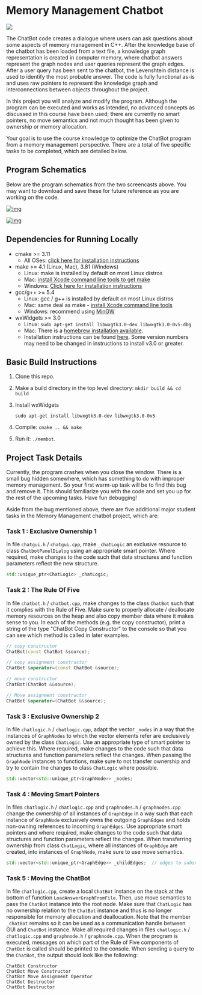 # Memory Management Chatbot
<img src="images/chatbot_demo.gif"/>

The ChatBot code creates a dialogue where users can ask questions about some aspects of memory management in C++. After the knowledge base of the chatbot has been loaded from a text file, a knowledge graph representation is created in computer memory, where chatbot answers represent the graph nodes and user queries represent the graph edges. After a user query has been sent to the chatbot, the Levenshtein distance is used to identify the most probable answer. The code is fully functional as-is and uses raw pointers to represent the knowledge graph and interconnections between objects throughout the project.

In this project you will analyze and modify the program. Although the program can be executed and works as intended, no advanced concepts as discussed in this course have been used; there are currently no smart pointers, no move semantics and not much thought has been given to ownership or memory allocation.

Your goal is to use the course knowledge to optimize the ChatBot program from a memory management perspective. There are a total of five specific tasks to be completed, which are detailed below.

## Program Schematics

Below are the program schematics from the two screencasts above. You may want to download and save these for future reference as you are working on the code.



[![img](https://video.udacity-data.com/topher/2019/September/5d89637f_udacity-memory-management-final-project.pptx-1/udacity-memory-management-final-project.pptx-1.png)](https://classroom.udacity.com/nanodegrees/nd213/parts/789a1625-9b09-4615-9210-ddbc12e9247b/modules/b2145e6c-f349-4071-b1a5-682cda25eba8/lessons/3539e7bf-3b7c-4397-b77b-1b9842c897c6/concepts/7e1b9b1b-daf7-45e4-97d2-9f01ba82d363#)



[![img](https://video.udacity-data.com/topher/2019/September/5d89638a_udacity-memory-management-final-project.pptx-2/udacity-memory-management-final-project.pptx-2.png)](https://classroom.udacity.com/nanodegrees/nd213/parts/789a1625-9b09-4615-9210-ddbc12e9247b/modules/b2145e6c-f349-4071-b1a5-682cda25eba8/lessons/3539e7bf-3b7c-4397-b77b-1b9842c897c6/concepts/7e1b9b1b-daf7-45e4-97d2-9f01ba82d363#)



## Dependencies for Running Locally

* cmake >= 3.11
  * All OSes: [click here for installation instructions](https://cmake.org/install/)
* make >= 4.1 (Linux, Mac), 3.81 (Windows)
  * Linux: make is installed by default on most Linux distros
  * Mac: [install Xcode command line tools to get make](https://developer.apple.com/xcode/features/)
  * Windows: [Click here for installation instructions](http://gnuwin32.sourceforge.net/packages/make.htm)
* gcc/g++ >= 5.4
  * Linux: gcc / g++ is installed by default on most Linux distros
  * Mac: same deal as make - [install Xcode command line tools](https://developer.apple.com/xcode/features/)
  * Windows: recommend using [MinGW](http://www.mingw.org/)
* wxWidgets >= 3.0
  * Linux: `sudo apt-get install libwxgtk3.0-dev libwxgtk3.0-0v5-dbg`
  * Mac: There is a [homebrew installation available](https://formulae.brew.sh/formula/wxmac).
  * Installation instructions can be found [here](https://wiki.wxwidgets.org/Install). Some version numbers may need to be changed in instructions to install v3.0 or greater.

## Basic Build Instructions

1. Clone this repo.

2. Make a build directory in the top level directory: `mkdir build && cd build`

3. Install wxWidgets

   ```shell
   sudo apt-get install libwxgtk3.0-dev libwxgtk3.0-0v5 
   ```

4. Compile: `cmake .. && make`

5. Run it: `./membot`.

## Project Task Details

Currently, the program crashes when you close the window. There is a small bug hidden somewhere, which has something to do with improper memory management. So your first warm-up task will be to find this bug and remove it. This should familiarize you with the code and set you up for the rest of the upcoming tasks. Have fun debugging!

Aside from the bug mentioned above, there are five additional major student tasks in the Memory Management chatbot project, which are:

### Task 1 : Exclusive Ownership 1
In file `chatgui.h` / `chatgui.cpp`, make `_chatLogic` an exclusive resource to class `ChatbotPanelDialog` using an appropriate smart pointer. Where required, make changes to the code such that data structures and function parameters reflect the new structure. 

```c++
std::unique_ptr<ChatLogic> _chatLogic;
```



### Task 2 : The Rule Of Five
In file `chatbot.h` / `chatbot.cpp`, make changes to the class `ChatBot` such that it complies with the Rule of Five. Make sure to properly allocate / deallocate memory resources on the heap and also copy member data where it makes sense to you.  In each of the methods (e.g. the copy constructor), print a string of the type "ChatBot Copy Constructor" to the console so that you can see which method is called in later examples. 

```c++
// copy constructor
ChatBot(const ChatBot &source);

// copy assignment constructor
ChatBot &operator=(const ChatBot &source);

// move constructor
ChatBot(ChatBot &&source);

// Move assignment constructor
ChatBot &operator=(ChatBot &&source);
```



### Task 3 : Exclusive Ownership 2

In file `chatlogic.h` / `chatlogic.cpp`, adapt the vector `_nodes` in a way that the instances of `GraphNodes` to which the vector elements refer are exclusively owned by the class `ChatLogic`. Use an appropriate type of smart pointer to achieve this. Where required, make changes to the code such that data structures and function parameters reflect the changes. When passing the `GraphNode` instances to functions, make sure to not transfer ownership and try to contain the changes to class `ChatLogic` where possible. 

```c++
std::vector<std::unique_ptr<GraphNode>> _nodes;
```



### Task 4 : Moving Smart Pointers

In files `chatlogic.h` / `chatlogic.cpp` and `graphnodes.h` / `graphnodes.cpp` change the ownership of all instances of `GraphEdge` in a way such that each instance of `GraphNode` exclusively owns the outgoing `GraphEdges` and holds non-owning references to incoming `GraphEdges`. Use appropriate smart pointers and where required, make changes to the code such that data structures and function parameters reflect the changes. When transferring ownership from class `ChatLogic`, where all instances of `GraphEdge` are created, into instances of `GraphNode`, make sure to use move semantics. 

```c++
std::vector<std::unique_ptr<GraphEdge>> _childEdges;  // edges to subsequent nodes
```



### Task 5 : Moving the ChatBot

In file `chatlogic.cpp`, create a local `ChatBot` instance on the stack at the bottom of function `LoadAnswerGraphFromFile`. Then, use move semantics to pass the `ChatBot` instance into the root node. Make sure that `ChatLogic` has no ownership relation to the `ChatBot` instance and thus is no longer responsible for memory allocation and deallocation. Note that the member `_chatBot` remains so it can be used as a communication handle between GUI and `ChatBot` instance. Make all required changes in files `chatlogic.h` / `chatlogic.cpp` and `graphnode.h` / `graphnode.cpp`. When the program is executed, messages on which part of the Rule of Five components of `ChatBot` is called should be printed to the console. When sending a query to the `ChatBot`, the output should look like the following: 

```
ChatBot Constructor
ChatBot Move Constructor
ChatBot Move Assignment Operator
ChatBot Destructor
ChatBot Destructor 
```
